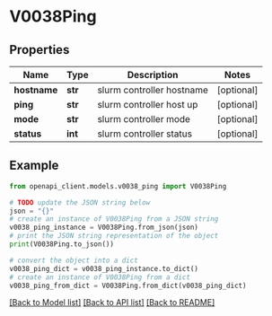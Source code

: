 # V0038Ping


## Properties

Name | Type | Description | Notes
------------ | ------------- | ------------- | -------------
**hostname** | **str** | slurm controller hostname | [optional] 
**ping** | **str** | slurm controller host up | [optional] 
**mode** | **str** | slurm controller mode | [optional] 
**status** | **int** | slurm controller status | [optional] 

## Example

```python
from openapi_client.models.v0038_ping import V0038Ping

# TODO update the JSON string below
json = "{}"
# create an instance of V0038Ping from a JSON string
v0038_ping_instance = V0038Ping.from_json(json)
# print the JSON string representation of the object
print(V0038Ping.to_json())

# convert the object into a dict
v0038_ping_dict = v0038_ping_instance.to_dict()
# create an instance of V0038Ping from a dict
v0038_ping_from_dict = V0038Ping.from_dict(v0038_ping_dict)
```
[[Back to Model list]](../README.md#documentation-for-models) [[Back to API list]](../README.md#documentation-for-api-endpoints) [[Back to README]](../README.md)


